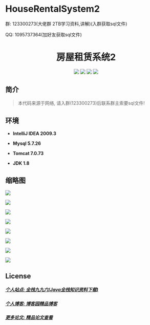 # HouseRentalSystem2


<p>群: 123300273(大佬群 2TB学习资料,讲解)(入群获取sql文件)</p>
<p>QQ: 1095737364(加好友获取sql文件)</p>

<p><h1 align="center">房屋租赁系统2</h1></p>

<p align="center">
	<img src="https://img.shields.io/badge/jdk-1.8-orange.svg"/>
    <img src="https://img.shields.io/badge/spring-5.x-lightgrey.svg"/>
    <img src="https://img.shields.io/badge/springmvc-3.x-blue.svg"/>
    <img src="https://img.shields.io/badge/mybatis-3.x-blue.svg"/>
</p>

## 简介

> 本代码来源于网络, 请入群(123300273)后联系群主索要sql文件!
>


## 环境

- <b>IntelliJ IDEA 2009.3</b>

- <b>Mysql 5.7.26</b>

- <b>Tomcat 7.0.73</b>

- <b>JDK 1.8</b>


## 缩略图

![](https://img2020.cnblogs.com/blog/588112/202011/588112-20201122192508360-205115054.png)

![](https://img2020.cnblogs.com/blog/588112/202011/588112-20201122192516772-1830348035.png)

![](https://img2020.cnblogs.com/blog/588112/202011/588112-20201122192523893-1640652505.png)

![](https://img2020.cnblogs.com/blog/588112/202011/588112-20201122192537904-1807796741.png)

![](https://img2020.cnblogs.com/blog/588112/202011/588112-20201122192550525-1230947677.png)

![](https://img2020.cnblogs.com/blog/588112/202011/588112-20201122192559924-1521160700.png)

![](https://img2020.cnblogs.com/blog/588112/202011/588112-20201122192608444-1709493715.png)

![](https://img2020.cnblogs.com/blog/588112/202011/588112-20201122192615626-707916548.png)

## License

##### [个人站点: 全栈九九六(Java全栈知识资料下载)](https://www.blog996.com/)
##### [个人博客: 博客园精品博客](https://www.cnblogs.com/yysbolg/)
##### [更多论文: 精品论文查看](https://www.cnblogs.com/yysbolg/category/1886262.html)



